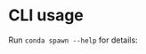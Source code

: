 # CLI usage

Run `conda spawn --help` for details:

```{program-output} python -m conda spawn --help
```
